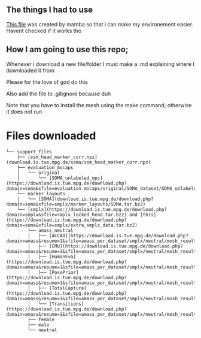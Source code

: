 ## The things I had to use 

[This file](./environment.yml) was created by mamba so that i can make my environement easier. Havent checked if it works tho

## How I am going to use this repo;

Whenever i download a new file/folder I must make a .md explaining where I downloaded it from

Please for the love of god do this

Also add the file to .gitignore
because duh

Note that you have to install the mesh using the make command; otherwise it does not run

# Files downloaded 

```
└── support_files
    ├── [ssm_head_marker_corr.npz](download.is.tue.mpg.de/soma/ssm_head_marker_corr.npz)
    ├── evaluation_mocaps
    │   └── original
    │       └── [SOMA_unlabeled_mpc](https://download.is.tue.mpg.de/download.php?domain=soma&sfile=evaluation_mocaps/original/SOMA_dataset/SOMA_unlabeled_mpc.tar.bz2)
    └── marker_layouts
    │   └── [SOMA](download.is.tue.mpg.de/download.php?domain=soma&sfile=smplx/marker_layouts/SOMA.tar.bz2)
    └── [smplx](https://download.is.tue.mpg.de/download.php?domain=smplx&sfile=smplx_locked_head.tar.bz2) and [this](https://download.is.tue.mpg.de/download.php?domain=soma&sfile=smplx/extra_smplx_data.tar.bz2)
        └── amass_neutral
        │   ├── [ACCAD](https://download.is.tue.mpg.de/download.php?domain=amass&resume=1&sfile=amass_per_dataset/smplx/neutral/mosh_results/ACCAD.tar.bz2)
        │   ├── [CMU](https://download.is.tue.mpg.de/download.php?domain=amass&resume=1&sfile=amass_per_dataset/smplx/neutral/mosh_results/CMU.tar.bz2)
        │   ├── [HumanEva](https://download.is.tue.mpg.de/download.php?domain=amass&resume=1&sfile=amass_per_dataset/smplx/neutral/mosh_results/HumanEva.tar.bz2)
        │   ├── [PosePrior](https://download.is.tue.mpg.de/download.php?domain=amass&resume=1&sfile=amass_per_dataset/smplx/neutral/mosh_results/PosePrior.tar.bz2)
        │   ├── [TotalCapture](https://download.is.tue.mpg.de/download.php?domain=amass&resume=1&sfile=amass_per_dataset/smplx/neutral/mosh_results/TotalCapture.tar.bz2)
        │   └── [Transitions](https://download.is.tue.mpg.de/download.php?domain=amass&resume=1&sfile=amass_per_dataset/smplx/neutral/mosh_results/Transitions.tar.bz2)
        ├── female
        ├── male
        └── neutral
```